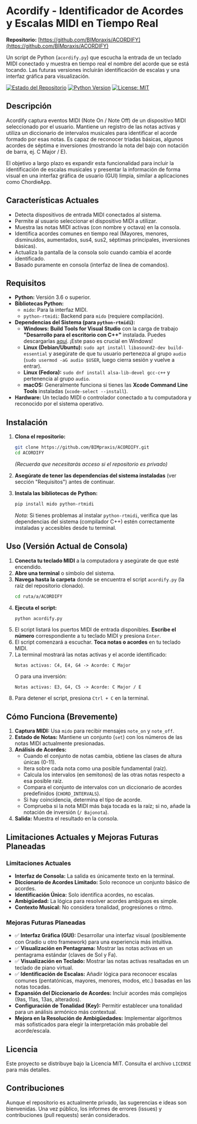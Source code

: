 ﻿# Acordify - Identificador de Acordes y Escalas MIDI en Tiempo Real

**Repositorio:** [https://github.com/BIMpraxis/ACORDIFY](https://github.com/BIMpraxis/ACORDIFY)

Un script de Python (`acordify.py`) que escucha la entrada de un teclado MIDI conectado y muestra en tiempo real el nombre del acorde que se está tocando. Las futuras versiones incluirán identificación de escalas y una interfaz gráfica para visualización.

[![Estado del Repositorio](https://img.shields.io/badge/estado-en%20desarrollo-yellowgreen)](https://github.com/BIMpraxis/ACORDIFY)
[![Python Version](https://img.shields.io/badge/python-3.6%2B-blue)](https://www.python.org/)
[![License: MIT](https://img.shields.io/badge/License-MIT-yellow.svg)](https://opensource.org/licenses/MIT)

## Descripción

Acordify captura eventos MIDI (Note On / Note Off) de un dispositivo MIDI seleccionado por el usuario. Mantiene un registro de las notas activas y utiliza un diccionario de intervalos musicales para identificar el acorde formado por esas notas. Es capaz de reconocer triadas básicas, algunos acordes de séptima e inversiones (mostrando la nota del bajo con notación de barra, ej. C Major / E).

El objetivo a largo plazo es expandir esta funcionalidad para incluir la identificación de escalas musicales y presentar la información de forma visual en una interfaz gráfica de usuario (GUI) limpia, similar a aplicaciones como ChordieApp.

## Características Actuales

*   Detecta dispositivos de entrada MIDI conectados al sistema.
*   Permite al usuario seleccionar el dispositivo MIDI a utilizar.
*   Muestra las notas MIDI activas (con nombre y octava) en la consola.
*   Identifica acordes comunes en tiempo real (Mayores, menores, disminuidos, aumentados, sus4, sus2, séptimas principales, inversiones básicas).
*   Actualiza la pantalla de la consola solo cuando cambia el acorde identificado.
*   Basado puramente en consola (interfaz de línea de comandos).

## Requisitos

*   **Python:** Versión 3.6 o superior.
*   **Bibliotecas Python:**
    *   `mido`: Para la interfaz MIDI.
    *   `python-rtmidi`: Backend para `mido` (requiere compilación).
*   **Dependencias del Sistema (para `python-rtmidi`):**
    *   **Windows:** **Build Tools for Visual Studio** con la carga de trabajo **"Desarrollo para el escritorio con C++"** instalada. Puedes descargarlas [aquí](https://visualstudio.microsoft.com/es/downloads/#build-tools-for-visual-studio-2022). ¡Este paso es crucial en Windows!
    *   **Linux (Debian/Ubuntu):** `sudo apt install libasound2-dev build-essential` y asegúrate de que tu usuario pertenezca al grupo `audio` (`sudo usermod -aG audio $USER`, luego cierra sesión y vuelve a entrar).
    *   **Linux (Fedora):** `sudo dnf install alsa-lib-devel gcc-c++` y pertenencia al grupo `audio`.
    *   **macOS:** Generalmente funciona si tienes las **Xcode Command Line Tools** instaladas (`xcode-select --install`).
*   **Hardware:** Un teclado MIDI o controlador conectado a tu computadora y reconocido por el sistema operativo.

## Instalación

1.  **Clona el repositorio:**
    ```bash
    git clone https://github.com/BIMpraxis/ACORDIFY.git
    cd ACORDIFY
    ```
    *(Recuerda que necesitarás acceso si el repositorio es privado)*

2.  **Asegúrate de tener las dependencias del sistema instaladas** (ver sección "Requisitos") antes de continuar.

3.  **Instala las bibliotecas de Python:**
    ```bash
    pip install mido python-rtmidi
    ```
    *Nota:* Si tienes problemas al instalar `python-rtmidi`, verifica que las dependencias del sistema (compilador C++) estén correctamente instaladas y accesibles desde tu terminal.

## Uso (Versión Actual de Consola)

1.  **Conecta tu teclado MIDI** a la computadora y asegúrate de que esté encendido.
2.  **Abre una terminal** o símbolo del sistema.
3.  **Navega hasta la carpeta** donde se encuentra el script `acordify.py` (la raíz del repositorio clonado).
    ```bash
    cd ruta/a/ACORDIFY
    ```
4.  **Ejecuta el script:**
    ```bash
    python acordify.py
    ```
5.  El script listará los puertos MIDI de entrada disponibles. **Escribe el número** correspondiente a tu teclado MIDI y presiona `Enter`.
6.  El script comenzará a escuchar. **Toca notas o acordes** en tu teclado MIDI.
7.  La terminal mostrará las notas activas y el acorde identificado:
    ```
    Notas activas: C4, E4, G4 -> Acorde: C Major
    ```
    O para una inversión:
    ```
    Notas activas: E3, G4, C5 -> Acorde: C Major / E
    ```
8.  Para detener el script, presiona `Ctrl + C` en la terminal.

## Cómo Funciona (Brevemente)

1.  **Captura MIDI:** Usa `mido` para recibir mensajes `note_on` y `note_off`.
2.  **Estado de Notas:** Mantiene un conjunto (`set`) con los números de las notas MIDI actualmente presionadas.
3.  **Análisis de Acordes:**
    *   Cuando el conjunto de notas cambia, obtiene las clases de altura únicas (0-11).
    *   Itera sobre cada nota como una posible fundamental (raíz).
    *   Calcula los intervalos (en semitonos) de las otras notas respecto a esa posible raíz.
    *   Compara el conjunto de intervalos con un diccionario de acordes predefinidos (`CHORD_INTERVALS`).
    *   Si hay coincidencia, determina el tipo de acorde.
    *   Comprueba si la nota MIDI más baja tocada es la raíz; si no, añade la notación de inversión (`/ Bajonota`).
4.  **Salida:** Muestra el resultado en la consola.

## Limitaciones Actuales y Mejoras Futuras Planeadas

### Limitaciones Actuales
*   **Interfaz de Consola:** La salida es únicamente texto en la terminal.
*   **Diccionario de Acordes Limitado:** Solo reconoce un conjunto básico de acordes.
*   **Identificación Única:** Solo identifica acordes, no escalas.
*   **Ambigüedad:** La lógica para resolver acordes ambiguos es simple.
*   **Contexto Musical:** No considera tonalidad, progresiones o ritmo.

### Mejoras Futuras Planeadas
*   ✅ **Interfaz Gráfica (GUI):** Desarrollar una interfaz visual (posiblemente con Gradio u otro framework) para una experiencia más intuitiva.
*   ✅ **Visualización en Pentagrama:** Mostrar las notas activas en un pentagrama estándar (claves de Sol y Fa).
*   ✅ **Visualización en Teclado:** Mostrar las notas activas resaltadas en un teclado de piano virtual.
*   ✅ **Identificación de Escalas:** Añadir lógica para reconocer escalas comunes (pentatónicas, mayores, menores, modos, etc.) basadas en las notas tocadas.
*   **Expansión del Diccionario de Acordes:** Incluir acordes más complejos (9as, 11as, 13as, alterados).
*   **Configuración de Tonalidad (Key):** Permitir establecer una tonalidad para un análisis armónico más contextual.
*   **Mejora en la Resolución de Ambigüedades:** Implementar algoritmos más sofisticados para elegir la interpretación más probable del acorde/escala.

## Licencia

Este proyecto se distribuye bajo la Licencia MIT. Consulta el archivo `LICENSE` para más detalles.

## Contribuciones

Aunque el repositorio es actualmente privado, las sugerencias e ideas son bienvenidas. Una vez público, los informes de errores (issues) y contribuciones (pull requests) serán considerados.